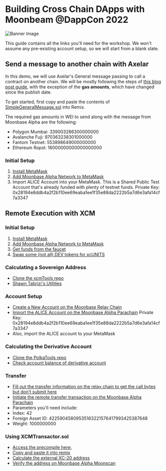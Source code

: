 # Building Cross Chain DApps with Moonbeam @DappCon 2022
![Banner Image](https://i.ibb.co/DbBXnYJ/Workshop-20220912-Dapp-Con-Kevin-Neilson-External.png)

This guide contains all the links you'll need for the workshop. We won't assume any pre-existing account setup, so we will start from a blank slate. 

## Send a message to another chain with Axelar
In this demo, we will use Axelar's General message passing to call a contract on another chain. We will be mostly following the steps of [this blog post guide](https://moonbeam.network/blog/connected-contracts-axelar/), with the exception of the **gas amounts**, which have changed since the publish date. 

To get started, first copy and paste the contents of [SimpleGeneralMessage.sol](https://gist.github.com/jboetticher/0188244031df80e9b180568e30bfa7a5) into Remix.

The required gas amounts in WEI to send along with the message from Moonbase Alpha are the following: 
- Polygon Mumbai: 339003286300000000
- Avalanche Fuji: 970363238301000000
- Fantom Testnet: 553898649000000000
- Ethereum Ropst: 16000000000000000000

### Initial Setup
1. [Install MetaMask](https://metamask.io/)
2. [Add Moonbase Alpha Network to MetaMask](https://docs.moonbeam.network/)
3. Import ALICE Account into your MetaMask. This is a Shared Public Test Account that's already funded with plenty of testnet funds. Private Key: 0x28194e8ddb4a2f2b110ee69eaba1ee1f35e88da2222b5a7d6e3afa14cf7a3347
 

## Remote Execution with XCM

### Initial Setup

1. [Install MetaMask](https://metamask.io/)
2. [Add Moonbase Alpha Network to MetaMask](https://docs.moonbeam.network/)
3. [Get funds from the faucet](https://apps.moonbeam.network/moonbase-alpha/faucet/)
4. [Swap some (not all) DEV tokens for xcUNITS](https://moonbeam-swap.netlify.app/#/swap)

### Calculating a Sovereign Address
- [Clone the xcmTools repo](https://github.com/albertov19/xcmTools)
- [Shawn Tabrizi's Utilities](https://www.shawntabrizi.com/substrate-js-utilities/)

### Account Setup
- [Create a New Account on the Moonbase Relay Chain](https://polkadot.js.org/apps/?rpc=wss%3A%2F%2Ffrag-moonbase-relay-rpc-ws.g.moonbase.moonbeam.network#/accounts)
- [Import the ALICE Account on the Moonbase Alpha Parachain](https://polkadot.js.org/apps/?rpc=wss%3A%2F%2Fwss.api.moonbase.moonbeam.network#/accounts) Private Key: 0x28194e8ddb4a2f2b110ee69eaba1ee1f35e88da2222b5a7d6e3afa14cf7a3347
- Also, import the ALICE account to your MetaMask

### Calculating the Derivative Account
- [Clone the PolkaTools repo](https://github.com/albertov19/PolkaTools)
- [Check account balance of derivative account](https://polkadot.js.org/apps/?rpc=wss%3A%2F%2Ffrag-moonbase-relay-rpc-ws.g.moonbase.moonbeam.network#/chainstate)

### Transfer 
- [Fill out the transfer information on the relay chain to get the call bytes but don't submit here](https://polkadot.js.org/apps/?rpc=wss%3A%2F%2Ffrag-moonbase-relay-rpc-ws.g.moonbase.moonbeam.network#/extrinsics)
- [Initiate the remote transfer transaction on the Moonbase Alpha Parachain](https://polkadot.js.org/apps/?rpc=wss%3A%2F%2Fwss.api.moonbase.moonbeam.network#/extrinsics)
- Parameters you'll need include:
- Index: 42
- Foreign Asset ID: 42259045809535163221576417993425387648
- Weight: 1000000000

### Using XCMTransactor.sol
- [Access the precompile here:](https://github.com/PureStake/moonbeam/blob/c39a717e2501a3470ae589c52daaa51786189cce/precompiles/xcm-transactor/XcmTransactor.sol)
- [Copy and paste it into remix](http://remix.ethereum.org/)
- [Calculate the external XC-20 address](https://www.rapidtables.com/convert/number/decimal-to-hex.html)
- [Verify the address on Moonbase Alpha Moonscan](https://moonbase.moonscan.io/)

